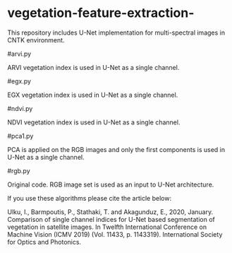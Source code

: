 # vegetation-feature-extraction-

This repository includes U-Net implementation for multi-spectral images in CNTK environment. 

#arvi.py

ARVI vegetation index is used in U-Net as a single channel.

#egx.py

EGX vegetation index is used in U-Net as a single channel.

#ndvi.py

NDVI vegetation index is used in U-Net as a single channel.

#pca1.py

PCA is applied on the RGB images and only the first components is used in U-Net as a single channel.

#rgb.py

Original code. RGB image set is used as an input to U-Net architecture.

If you use these algorithms please cite the article below:

Ulku, I., Barmpoutis, P., Stathaki, T. and Akagunduz, E., 2020, January. Comparison of single channel indices for U-Net based segmentation of vegetation in satellite images. In Twelfth International Conference on Machine Vision (ICMV 2019) (Vol. 11433, p. 1143319). International Society for Optics and Photonics.
